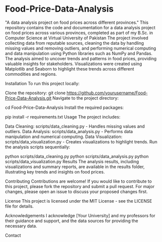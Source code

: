 # Food-Price-Data-Analysis
"A data analysis project on food prices across different provinces."
This repository contains the code and documentation for a data analysis project on food prices across various provinces, completed as part of my B.Sc. in Computer Science at Virtual University of Pakistan The project involved collecting data from reputable sources, cleaning the data by handling missing values and removing outliers, and performing numerical computing and data manipulation using Python libraries such as NumPy and Pandas. The analysis aimed to uncover trends and patterns in food prices, providing valuable insights for stakeholders. Visualizations were created using Matplotlib and Seaborn to highlight these trends across different commodities and regions.

Installation
To run this project locally:

Clone the repository:
git clone https://github.com/yourusername/Food-Price-Data-Analysis.git
Navigate to the project directory:

cd Food-Price-Data-Analysis
Install the required packages:

pip install -r requirements.txt
Usage
The project includes:

Data Cleaning: scripts/data_cleaning.py - Handles missing values and outliers.
Data Analysis: scripts/data_analysis.py - Performs data manipulation and numerical computing.
Data Visualization: scripts/data_visualization.py - Creates visualizations to highlight trends.
Run the analysis scripts sequentially:


python scripts/data_cleaning.py
python scripts/data_analysis.py
python scripts/data_visualization.py
Results
The analysis results, including visualizations and summary reports, are available in the results folder, illustrating key trends and insights on food prices.

Contributing
Contributions are welcome! If you would like to contribute to this project, please fork the repository and submit a pull request. For major changes, please open an issue to discuss your proposed changes first.

License
This project is licensed under the MIT License - see the LICENSE file for details.

Acknowledgements
I acknowledge [Your University] and my professors for their guidance and support, and the data sources for providing the necessary data.

Contact
